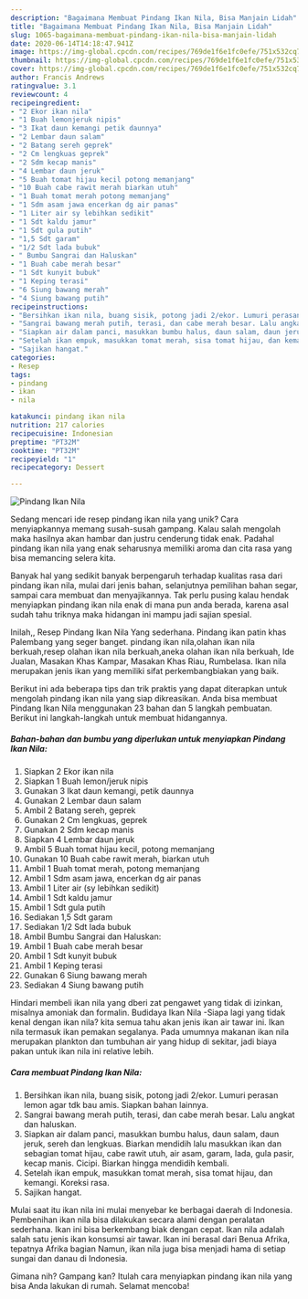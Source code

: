```yaml
---
description: "Bagaimana Membuat Pindang Ikan Nila, Bisa Manjain Lidah"
title: "Bagaimana Membuat Pindang Ikan Nila, Bisa Manjain Lidah"
slug: 1065-bagaimana-membuat-pindang-ikan-nila-bisa-manjain-lidah
date: 2020-06-14T14:18:47.941Z
image: https://img-global.cpcdn.com/recipes/769de1f6e1fc0efe/751x532cq70/pindang-ikan-nila-foto-resep-utama.jpg
thumbnail: https://img-global.cpcdn.com/recipes/769de1f6e1fc0efe/751x532cq70/pindang-ikan-nila-foto-resep-utama.jpg
cover: https://img-global.cpcdn.com/recipes/769de1f6e1fc0efe/751x532cq70/pindang-ikan-nila-foto-resep-utama.jpg
author: Francis Andrews
ratingvalue: 3.1
reviewcount: 4
recipeingredient:
- "2 Ekor ikan nila"
- "1 Buah lemonjeruk nipis"
- "3 Ikat daun kemangi petik daunnya"
- "2 Lembar daun salam"
- "2 Batang sereh geprek"
- "2 Cm lengkuas geprek"
- "2 Sdm kecap manis"
- "4 Lembar daun jeruk"
- "5 Buah tomat hijau kecil potong memanjang"
- "10 Buah cabe rawit merah biarkan utuh"
- "1 Buah tomat merah potong memanjang"
- "1 Sdm asam jawa encerkan dg air panas"
- "1 Liter air sy lebihkan sedikit"
- "1 Sdt kaldu jamur"
- "1 Sdt gula putih"
- "1,5 Sdt garam"
- "1/2 Sdt lada bubuk"
- " Bumbu Sangrai dan Haluskan"
- "1 Buah cabe merah besar"
- "1 Sdt kunyit bubuk"
- "1 Keping terasi"
- "6 Siung bawang merah"
- "4 Siung bawang putih"
recipeinstructions:
- "Bersihkan ikan nila, buang sisik, potong jadi 2/ekor. Lumuri perasan lemon agar tdk bau amis. Siapkan bahan lainnya."
- "Sangrai bawang merah putih, terasi, dan cabe merah besar. Lalu angkat dan haluskan."
- "Siapkan air dalam panci, masukkan bumbu halus, daun salam, daun jeruk, sereh dan lengkuas. Biarkan mendidih lalu masukkan ikan dan sebagian tomat hijau, cabe rawit utuh, air asam, garam, lada, gula pasir, kecap manis. Cicipi. Biarkan hingga mendidih kembali."
- "Setelah ikan empuk, masukkan tomat merah, sisa tomat hijau, dan kemangi. Koreksi rasa."
- "Sajikan hangat."
categories:
- Resep
tags:
- pindang
- ikan
- nila

katakunci: pindang ikan nila 
nutrition: 217 calories
recipecuisine: Indonesian
preptime: "PT32M"
cooktime: "PT32M"
recipeyield: "1"
recipecategory: Dessert

---
```



![Pindang Ikan Nila](https://img-global.cpcdn.com/recipes/769de1f6e1fc0efe/751x532cq70/pindang-ikan-nila-foto-resep-utama.jpg)

Sedang mencari ide resep pindang ikan nila yang unik? Cara menyiapkannya memang susah-susah gampang. Kalau salah mengolah maka hasilnya akan hambar dan justru cenderung tidak enak. Padahal pindang ikan nila yang enak seharusnya memiliki aroma dan cita rasa yang bisa memancing selera kita.

Banyak hal yang sedikit banyak berpengaruh terhadap kualitas rasa dari pindang ikan nila, mulai dari jenis bahan, selanjutnya pemilihan bahan segar, sampai cara membuat dan menyajikannya. Tak perlu pusing kalau hendak menyiapkan pindang ikan nila enak di mana pun anda berada, karena asal sudah tahu triknya maka hidangan ini mampu jadi sajian spesial.

Inilah,, Resep Pindang Ikan Nila Yang sederhana. Pindang ikan patin khas Palembang yang seger banget. pindang ikan nila,olahan ikan nila berkuah,resep olahan ikan nila berkuah,aneka olahan ikan nila berkuah, Ide Jualan, Masakan Khas Kampar, Masakan Khas Riau, Rumbelasa. Ikan nila merupakan jenis ikan yang memiliki sifat perkembangbiakan yang baik.


Berikut ini ada beberapa tips dan trik praktis yang dapat diterapkan untuk mengolah pindang ikan nila yang siap dikreasikan. Anda bisa membuat Pindang Ikan Nila menggunakan 23 bahan dan 5 langkah pembuatan. Berikut ini langkah-langkah untuk membuat hidangannya.

<!--inarticleads1-->

##### Bahan-bahan dan bumbu yang diperlukan untuk menyiapkan Pindang Ikan Nila:

1. Siapkan 2 Ekor ikan nila
1. Siapkan 1 Buah lemon/jeruk nipis
1. Gunakan 3 Ikat daun kemangi, petik daunnya
1. Gunakan 2 Lembar daun salam
1. Ambil 2 Batang sereh, geprek
1. Gunakan 2 Cm lengkuas, geprek
1. Gunakan 2 Sdm kecap manis
1. Siapkan 4 Lembar daun jeruk
1. Ambil 5 Buah tomat hijau kecil, potong memanjang
1. Gunakan 10 Buah cabe rawit merah, biarkan utuh
1. Ambil 1 Buah tomat merah, potong memanjang
1. Ambil 1 Sdm asam jawa, encerkan dg air panas
1. Ambil 1 Liter air (sy lebihkan sedikit)
1. Ambil 1 Sdt kaldu jamur
1. Ambil 1 Sdt gula putih
1. Sediakan 1,5 Sdt garam
1. Sediakan 1/2 Sdt lada bubuk
1. Ambil  Bumbu Sangrai dan Haluskan:
1. Ambil 1 Buah cabe merah besar
1. Ambil 1 Sdt kunyit bubuk
1. Ambil 1 Keping terasi
1. Gunakan 6 Siung bawang merah
1. Sediakan 4 Siung bawang putih


Hindari membeli ikan nila yang dberi zat pengawet yang tidak di izinkan, misalnya amoniak dan formalin. Budidaya Ikan Nila -Siapa lagi yang tidak kenal dengan ikan nila? kita semua tahu akan jenis ikan air tawar ini. Ikan nila termasuk ikan pemakan segalanya. Pada umumnya makanan ikan nila merupakan plankton dan tumbuhan air yang hidup di sekitar, jadi biaya pakan untuk ikan nila ini relative lebih. 

<!--inarticleads2-->

##### Cara membuat Pindang Ikan Nila:

1. Bersihkan ikan nila, buang sisik, potong jadi 2/ekor. Lumuri perasan lemon agar tdk bau amis. Siapkan bahan lainnya.
1. Sangrai bawang merah putih, terasi, dan cabe merah besar. Lalu angkat dan haluskan.
1. Siapkan air dalam panci, masukkan bumbu halus, daun salam, daun jeruk, sereh dan lengkuas. Biarkan mendidih lalu masukkan ikan dan sebagian tomat hijau, cabe rawit utuh, air asam, garam, lada, gula pasir, kecap manis. Cicipi. Biarkan hingga mendidih kembali.
1. Setelah ikan empuk, masukkan tomat merah, sisa tomat hijau, dan kemangi. Koreksi rasa.
1. Sajikan hangat.


Mulai saat itu ikan nila ini mulai menyebar ke berbagai daerah di Indonesia. Pembenihan ikan nila bisa dilakukan secara alami dengan peralatan sederhana. Ikan ini bisa berkembang biak dengan cepat. Ikan nila adalah salah satu jenis ikan konsumsi air tawar. Ikan ini berasal dari Benua Afrika, tepatnya Afrika bagian Namun, ikan nila juga bisa menjadi hama di setiap sungai dan danau di Indonesia. 

Gimana nih? Gampang kan? Itulah cara menyiapkan pindang ikan nila yang bisa Anda lakukan di rumah. Selamat mencoba!

